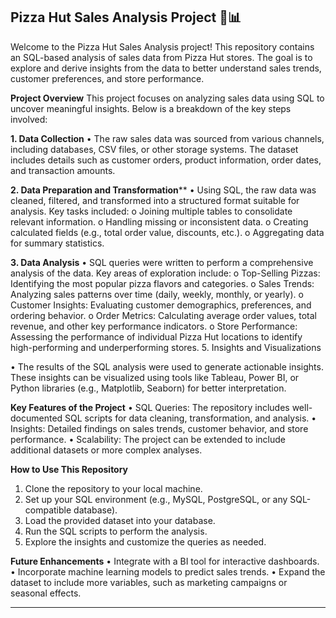## Pizza Hut Sales Analysis Project 🍕📊

Welcome to the Pizza Hut Sales Analysis project! This repository contains an SQL-based analysis of sales data from Pizza Hut stores. The goal is to explore and derive insights from the data to better understand sales trends, customer preferences, and store performance.

**Project Overview**
This project focuses on analyzing sales data using SQL to uncover meaningful insights. Below is a breakdown of the key steps involved:

**1. Data Collection**
•	The raw sales data was sourced from various channels, including databases, CSV files, or other storage systems. The dataset includes details such as customer orders, product information, order dates, and transaction amounts.

**2. Data Preparation and Transformation****
•	Using SQL, the raw data was cleaned, filtered, and transformed into a structured format suitable for analysis. Key tasks included:
o	Joining multiple tables to consolidate relevant information.
o	Handling missing or inconsistent data.
o	Creating calculated fields (e.g., total order value, discounts, etc.).
o	Aggregating data for summary statistics.

**3. Data Analysis**
•	SQL queries were written to perform a comprehensive analysis of the data. Key areas of exploration include:
o	Top-Selling Pizzas: Identifying the most popular pizza flavors and categories.
o	Sales Trends: Analyzing sales patterns over time (daily, weekly, monthly, or yearly).
o	Customer Insights: Evaluating customer demographics, preferences, and ordering behavior.
o	Order Metrics: Calculating average order values, total revenue, and other key performance indicators.
o	Store Performance: Assessing the performance of individual Pizza Hut locations to identify high-performing and underperforming stores.
5. Insights and Visualizations
   
•	The results of the SQL analysis were used to generate actionable insights. These insights can be visualized using tools like Tableau, Power BI, or Python libraries (e.g., Matplotlib, Seaborn) for better interpretation.

**Key Features of the Project**
•	SQL Queries: The repository includes well-documented SQL scripts for data cleaning, transformation, and analysis.
•	Insights: Detailed findings on sales trends, customer behavior, and store performance.
•	Scalability: The project can be extended to include additional datasets or more complex analyses.

**How to Use This Repository**
1.	Clone the repository to your local machine.
2.	Set up your SQL environment (e.g., MySQL, PostgreSQL, or any SQL-compatible database).
3.	Load the provided dataset into your database.
4.	Run the SQL scripts to perform the analysis.
5.	Explore the insights and customize the queries as needed.

**Future Enhancements**
•	Integrate with a BI tool for interactive dashboards.
•	Incorporate machine learning models to predict sales trends.
•	Expand the dataset to include more variables, such as marketing campaigns or seasonal effects.
________________________________________


